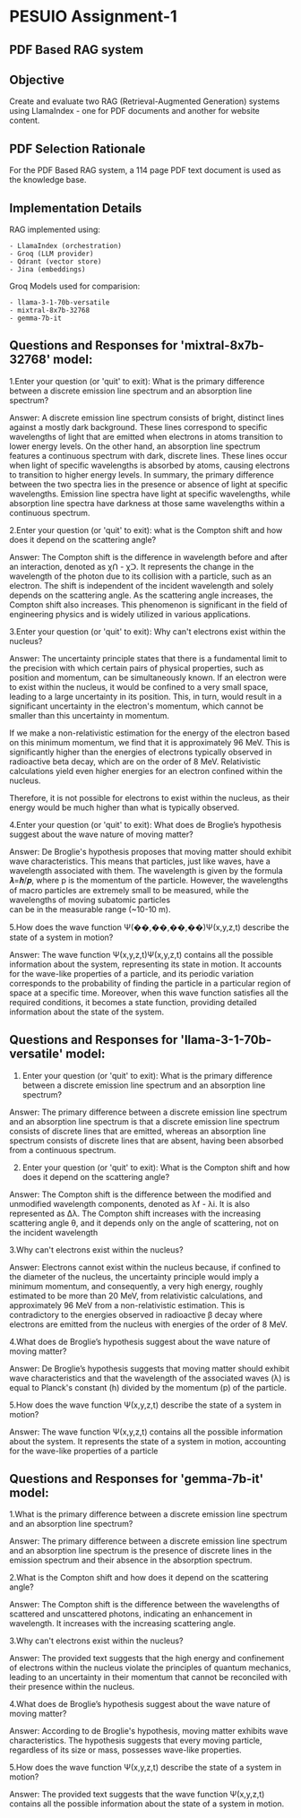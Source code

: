 # PESUIO Assignment-1
## PDF Based RAG system
## Objective

Create and evaluate two RAG (Retrieval-Augmented Generation) systems using LlamaIndex - one for PDF documents and another for website content.

## PDF Selection Rationale
For the PDF Based RAG system, a 114 page PDF text document is used as the knowledge base.

## Implementation Details 
RAG implemented using:    
    
    - LlamaIndex (orchestration)
    - Groq (LLM provider)
    - Qdrant (vector store)
    - Jina (embeddings)


Groq Models used for comparision: 
    
    - llama-3-1-70b-versatile 
    - mixtral-8x7b-32768
    - gemma-7b-it 

## Questions and Responses for 'mixtral-8x7b-32768' model:

1.Enter your question (or 'quit' to exit): What is the primary difference between a discrete emission line spectrum and an absorption line spectrum?

Answer: A discrete emission line spectrum consists of bright, distinct lines against a mostly dark background. These lines correspond to specific wavelengths of light that are emitted when electrons in atoms transition to lower energy levels. On the other hand, an absorption line spectrum features a continuous spectrum with dark, discrete lines. These lines occur when light of specific wavelengths is absorbed by atoms, causing electrons to transition to higher energy levels. In summary, the primary difference between the two spectra lies in the presence or absence of light at specific wavelengths. Emission line spectra have light at specific wavelengths, while absorption line spectra have darkness at those same wavelengths within a continuous spectrum.


2.Enter your question (or 'quit' to exit): what is the Compton shift and how does it depend on the scattering angle?

Answer: The Compton shift is the difference in wavelength before and after an interaction, denoted as χᑎ - χᑐ. It represents the change in the wavelength of the photon due to its collision with a particle, such as an electron. The shift is independent of the incident wavelength and solely depends on the scattering angle. As the scattering angle increases, the Compton shift also increases. This phenomenon is significant in the field of engineering physics and is widely utilized in various applications.


3.Enter your question (or 'quit' to exit): Why can't electrons exist within the nucleus?

Answer: The uncertainty principle states that there is a fundamental limit to the precision with which certain pairs of physical properties, such as position and momentum, can be simultaneously known. If an electron were to exist within the nucleus, it would be confined to a very small space, leading to a large uncertainty in its position. This, in turn, would result in a significant uncertainty in the electron's momentum, which cannot be smaller than this uncertainty in momentum.

If we make a non-relativistic estimation for the energy of the electron based on this minimum momentum, we find that it is approximately 96 MeV. This is significantly higher than the energies of electrons typically observed in radioactive beta decay, which are on the order of 8 MeV. Relativistic calculations yield even higher energies for an electron confined within the nucleus.

Therefore, it is not possible for electrons to exist within the nucleus, as their energy would be much higher than what is typically observed.


4.Enter your question (or 'quit' to exit): What does de Broglie’s hypothesis suggest about the wave nature of moving matter?

Answer: De Broglie's hypothesis proposes that moving matter should exhibit wave characteristics. This means that particles, just like waves, have a wavelength associated with them. The wavelength is given by the formula 𝝀=𝒉/𝒑, where p is the momentum of the particle. However, the wavelengths of macro particles are extremely small to be measured, while the wavelengths of moving subatomic particles   
 can be in the measurable range (~10-10 m).

 5.How does the wave function Ψ(��,��,��,��)Ψ(x,y,z,t) describe the state of a system in motion?

Answer: The wave function Ψ(x,y,z,t)Ψ(x,y,z,t) contains all the possible information about the system, representing its state in motion. It accounts for the wave-like properties of a particle, and its periodic variation corresponds to the probability of finding the particle in a particular region of space at a specific time. Moreover, when this wave function satisfies all the required conditions, it becomes a state function, providing detailed information about the state of the system.



## Questions and Responses for 'llama-3-1-70b-versatile' model:

1. Enter your question (or 'quit' to exit): What is the primary difference between a discrete emission line spectrum and an absorption line spectrum?

Answer: The primary difference between a discrete emission line spectrum and an absorption line spectrum is that a discrete emission line spectrum consists of discrete lines that are emitted, whereas an absorption line spectrum consists of discrete lines that are absent, having been absorbed from a continuous spectrum.

2. Enter your question (or 'quit' to exit):  What is the Compton shift and how does it depend on the scattering angle?

Answer: The Compton shift is the difference between the modified and unmodified wavelength components, denoted as λf - λi. It is also represented as Δλ. The Compton shift increases with the increasing scattering angle θ, and it depends only on the angle of scattering, not on the incident wavelength

3.Why can't electrons exist within the nucleus?

Answer: Electrons cannot exist within the nucleus because, if confined to the diameter of the nucleus, the uncertainty principle would imply a minimum momentum, and consequently, a very high energy, roughly estimated to be more than 20 MeV, from relativistic calculations, and approximately 96 MeV from a non-relativistic estimation. This is contradictory to the energies observed in radioactive β decay where electrons are emitted from the nucleus with energies of the order of 8 MeV.

4.What does de Broglie’s hypothesis suggest about the wave nature of moving matter?

Answer: De Broglie’s hypothesis suggests that moving matter should exhibit wave characteristics and that the wavelength of the associated waves (λ) is equal to Planck's constant (h) divided by the momentum (p) of the particle.

5.How does the wave function Ψ(x,y,z,t) describe the state of a system in motion?               

Answer: The wave function Ψ(x,y,z,t) contains all the possible information about the system. It represents the state of a system in motion, accounting for the wave-like properties of a particle

## Questions and Responses for 'gemma-7b-it' model:

1.What is the primary difference between a discrete emission line spectrum and an absorption line spectrum?

Answer: The primary difference between a discrete emission line spectrum and an absorption line spectrum is the presence of discrete lines in the emission spectrum and their absence in the absorption spectrum.

2.What is the Compton shift and how does it depend on the scattering angle?

Answer: The Compton shift is the difference between the wavelengths of scattered and unscattered photons, indicating an enhancement in wavelength. It increases with the increasing scattering angle.

3.Why can't electrons exist within the nucleus?

Answer: The provided text suggests that the high energy and confinement of electrons within the nucleus violate the principles of quantum mechanics, leading to an uncertainty in their momentum that cannot be reconciled with their presence within the nucleus.

4.What does de Broglie’s hypothesis suggest about the wave nature of moving matter?

Answer: According to de Broglie's hypothesis, moving matter exhibits wave characteristics. The hypothesis suggests that every moving particle, regardless of its size or mass, possesses wave-like properties.

5.How does the wave function Ψ(x,y,z,t) describe the state of a system in motion?

Answer: The provided text suggests that the wave function Ψ(x,y,z,t) contains all the possible information about the state of a system in motion.


